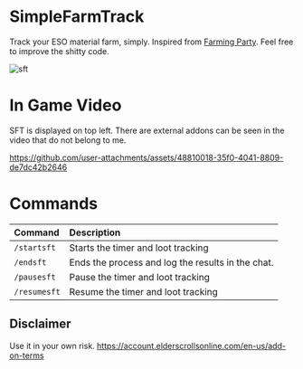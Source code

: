 # SimpleFarmTrack
Track your ESO material farm, simply. Inspired from [Farming Party](https://github.com/timothymclane/farming-party). Feel free to improve the shitty code.

![sft](https://github.com/user-attachments/assets/0a8cb6bf-26b8-4b15-bdc4-fe792514c345)

# In Game Video
SFT is displayed on top left. There are external addons can be seen in the video that do not belong to me.

https://github.com/user-attachments/assets/48810018-35f0-4041-8809-de7dc42b2646

# Commands
| Command                         | Description   |
| :-------------------------------|:--------------|
| `/startsft`                     | Starts the timer and loot tracking
| `/endsft`                       | Ends the process and log the results in the chat.
| `/pausesft`                     | Pause the timer and loot tracking
| `/resumesft`                    | Resume the timer and loot tracking

## Disclaimer
Use it in your own risk. https://account.elderscrollsonline.com/en-us/add-on-terms
